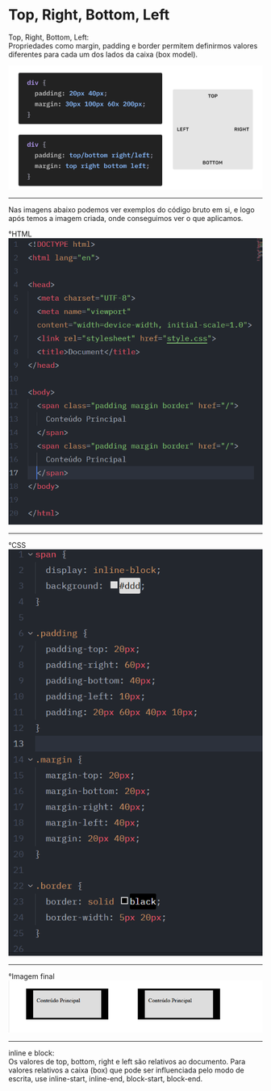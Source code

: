<h1>Top, Right, Bottom, Left</h1>

Top, Right, Bottom, Left:<br>
Propriedades como margin, padding e border permitem definirmos valores diferentes para cada um dos lados da caixa (box model).

![alt text](image.png)

--------

Nas imagens abaixo podemos ver exemplos do código bruto em si, e logo após temos a imagem criada, onde conseguimos ver o que aplicamos.

°HTML
![alt text](image-3.png) <br>

-----------

°CSS
![alt text](image-1.png) <br>

-----------

°Imagem final
![alt text](image-2.png) <br>

-----------

inline e block:<br>
Os valores de top, bottom, right e left são relativos ao documento. Para valores relativos a caixa (box) que pode ser influenciada pelo modo de escrita, use inline-start, inline-end, block-start, block-end.